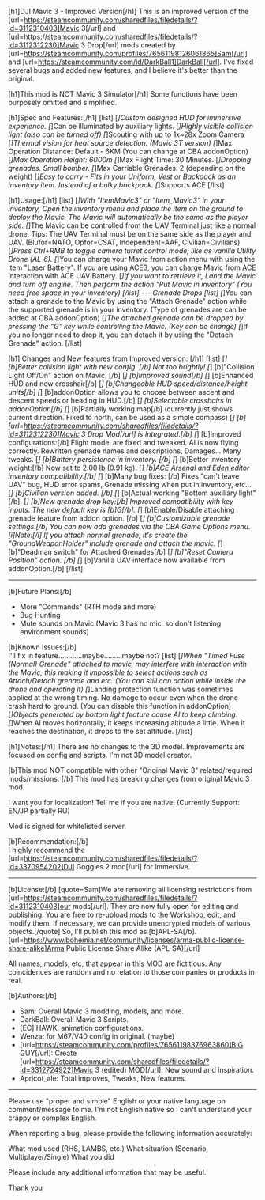 [h1]DJI Mavic 3 - Improved Version[/h1]
This is an improved version of the [url=https://steamcommunity.com/sharedfiles/filedetails/?id=3112310403]Mavic 3[/url] and [url=https://steamcommunity.com/sharedfiles/filedetails/?id=3112312230]Mavic 3 Drop[/url] mods created by [url=https://steamcommunity.com/profiles/76561198126061865]Sam[/url] and [url=https://steamcommunity.com/id/DarkBall1]DarkBall[/url].
I've fixed several bugs and added new features, and I believe it's better than the original.

[h1]This mod is NOT Mavic 3 Simulator[/h1]
Some functions have been purposely omitted and simplified.

[h1]Spec and Features:[/h1]
[list]
[*]Custom designed HUD for immersive experience.
[*]Can be illuminated by auxiliary lights.
[*]Highly visible collision light (also can be turned off)
[*]Scouting with up to 1x~28x Zoom Camera
[*]Thermal vision for heat source detection. (Mavic 3T version)
[*]Max Operation Distance: Default - 6KM (You can change at CBA addonOption) 
[*]Max Operation Height: 6000m
[*]Max Flight Time: 30 Minutes.
[*]Dropping grenades. Small bomber.
[*]Max Carriable Grenades: 2 (depending on the weight)
[*]Easy to carry - Fits in your Uniform, Vest or Backpack as an inventory item. Instead of a bulky backpack.
[*]Supports ACE
[/list]

[h1]Usage:[/h1]
[list]
[*]With "ItemMavic3" or "Item_Mavic3" in your inventory, Open the inventory menu and place the item on the ground to deploy the Mavic. The Mavic will automatically be the same as the player side.
[*]The Mavic can be controlled from the UAV Terminal just like a normal drone.
Tips: The UAV Terminal must be on the same side as the player and UAV.
(Blufor=NATO, Opfor=CSAT, Independent=AAF, Civilian=Civilians)
[*]Press Ctrl+RMB to toggle camera turret control mode, like as vanilla Utility Drone (AL-6).
[*]You can charge your Mavic from action menu with using the item "Laser Battery".
If you are using ACE3, you can charge Mavic from ACE interaction with ACE UAV Battery.
[*]If you want to retrieve it, Land the Mavic and turn off engine. Then perform the action "Put Mavic in inventory" (You need free space in your inventory)
[/list]
--- Grenade Drops
[list]
[*]You can attach a grenade to the Mavic by using the "Attach Grenade" action while the supported grenade is in your inventory.
(Type of grenades are can be added at CBA addonOption)
[*]The attached grenade can be dropped by pressing the "G" key while controlling the Mavic. (Key can be change)
[*]If you no longer need to drop it, you can detach it by using the "Detach Grenade" action.
[/list]

[h1] Changes and New features from Improved version: [/h1]
[list]
[*] [b]Better collision light with new config. [/b] Not too brightly!
[*] [b]"Collision Light Off/On" action on Mavic. [/b]
[*] [b]Improved sound[/b]
[*] [b]Enhanced HUD and new crosshair[/b]
[*] [b]Changeable HUD speed/distance/height units[/b]
[*] [b]addonOption allows you to choose between ascent and descent speeds or heading in HUD.[/b]
[*] [b]Selectable crosshairs in addonOption[/b]
[*] [b]Partially working map[/b] (currently just shows current direction. Fixed to north, can be used as a simple compass)
[*] [b][url=https://steamcommunity.com/sharedfiles/filedetails/?id=3112312230]Mavic 3 Drop Mod[/url] is Integrated.[/b]
[*] [b]Improved configurations:[/b] Flight model are fixed and tweaked. AI is now flying correctly. Rewritten grenade names and descriptions, Damages... Many tweaks.
[*] [b]Battery persistence in inventory. [/b]
[*] [b]Better inventory weight:[/b] Now set to 2.00 lb (0.91 kg).
[*] [b]ACE Arsenal and Eden editor inventory compatibility.[/b]
[*] [b]Many bug fixes: [/b] Fixes "can't leave UAV" bug, HUD error spams, Grenade missing when put in inventory, etc...
[*] [b]Civilian version added. [/b] 
[*] [b]Actual working "Bottom auxiliary light"[/b].
[*] [b]New grenade drop key:[/b] Improved compatibility with key inputs. The new default key is [b]G[/b].
[*] [b]Enable/Disable attaching grenade feature from addon option. [/b]
[*] [b]Customizable grenade settings:[/b] You can now add grenades via the CBA Game Options menu. [i]Note:[/i] If you attach normal grenade, it's create the "GroundWeaponHolder" include grenade and attach the mavic.
[*] [b]"Deadman switch" for Attached Grenades[/b]
[*] [b]"Reset Camera Position" action. [/b]
[*] [b]Vanilla UAV interface now available from addonOption.[/b]
[/list]

-----

[b]Future Plans:[/b]  
- More "Commands" (RTH mode and more)
- Bug Hunting
- Mute sounds on Mavic (Mavic 3 has no mic. so don't listening environment sounds)

[b]Known Issues:[/b]  
I'll fix in feature............maybe.........maybe not?
[list]
[*]When "Timed Fuse (Normal) Grenade" attached to mavic, may interfere with interaction with the Mavic, this making it impossible to select actions such as Attach/Detach grenade and etc.
(You can still can action while inside the drone and operating it)
[*]Landing protection function was sometimes applied at the wrong timing. No damage to occur even when the drone crash hard to ground.
(You can disable this function in addonOption)
[*]Objects generated by bottom light feature cause AI to keep climbing.
[*]When AI moves horizontally, it keeps increasing altitude a little. When it reaches the destination, it drops to the set altitude.
[/list]

[h1]Notes:[/h1] 
There are no changes to the 3D model.
Improvements are focused on config and scripts. I'm not 3D model creator.

[b]This mod NOT compatible with other "Original Mavic 3" related/required mods/missions. [/b]
This mod has breaking changes from original Mavic 3 mod.

I want you for localization! Tell me if you are native!
(Currently Support: EN/JP partially RU)

Mod is signed for whitelisted server.

[b]Recommendation:[/b]  
I highly recommend the [url=https://steamcommunity.com/sharedfiles/filedetails/?id=3370954202]DJI Goggles 2 mod[/url] for immersive.

-----

[b]License:[/b]
[quote=Sam]We are removing all licensing restrictions from [url=https://steamcommunity.com/sharedfiles/filedetails/?id=3112310403]our mods[/url]. They are now fully open for editing and publishing. You are free to re-upload mods to the Workshop, edit, and modify them. If necessary, we can provide unencrypted models of various objects.[/quote]
So, I'll publish this mod as [b]APL-SA[/b].
[url=https://www.bohemia.net/community/licenses/arma-public-license-share-alike]Arma Public License Share Alike (APL-SA)[/url]

All names, models, etc, that appear in this MOD are fictitious.
Any coincidences are random and no relation to those companies or products in real.


[b]Authors:[/b]
- Sam: Overall Mavic 3 modding, models, and more.
- DarkBall: Overall Mavic 3 Scripts.
- [EC] HAWK: animation configurations.
- Wenza: for M67/V40 config in original. (maybe)
- [url=https://steamcommunity.com/profiles/76561198376963860]BIG GUY[/url]: Create [url=https://steamcommunity.com/sharedfiles/filedetails/?id=3312724922]Mavic 3 (edited) MOD[/url]. New sound and inspiration.
- Apricot_ale: Total improves, Tweaks, New features.

-----

Please use "proper and simple" English or your native language on comment/message to me.
I'm not English native so I can't understand your crappy or complex English.

When reporting a bug, please provide the following information accurately:

What mod used (RHS, LAMBS, etc.)
What situation (Scenario, Multiplayer/Single)
What you did

Please include any additional information that may be useful.


Thank you
